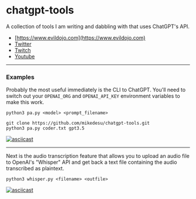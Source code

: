 # chatgpt-tools

A collection of tools I am writing and dabbling with that uses ChatGPT's API.

- [https://www.evildojo.com](https://www.evildojo.com)
- [Twitter](https://www.twitter.com/evildojo666)
- [Twitch](https://www.twitch.tv/evildojo666)
- [Youtube](https://www.youtube.com/@evildojo666)

---

### Examples

Probably the most useful immediately is the CLI to ChatGPT. You'll need to switch out your `OPENAI_ORG` and `OPENAI_API_KEY` environment variables to make this work. 

```
python3 pa.py <model> <prompt_filename>
```

```
git clone https://github.com/mikedesu/chatgpt-tools.git
python3 pa.py coder.txt gpt3.5
```


[![asciicast](https://asciinema.org/a/3AviNnbVq27NTboeUfKndZwq2.svg)](https://asciinema.org/a/3AviNnbVq27NTboeUfKndZwq2)

---

Next is the audio transcription feature that allows you to upload an audio file to OpenAI's "Whisper" API and get back a text file containing the audio transcribed as plaintext.

```
python3 whisper.py <filename> <outfile>
```

[![asciicast](https://asciinema.org/a/xcGyupY0vqEuicqybO93skyE9.svg)](https://asciinema.org/a/xcGyupY0vqEuicqybO93skyE9)

